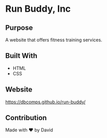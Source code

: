 # Run Buddy, Inc

## Purpose
A website that offers fitness training services.

## Built With
* HTML
* CSS

## Website
https://dbcomps.github.io/run-buddy/

## Contribution
Made with ❤️ by David 

